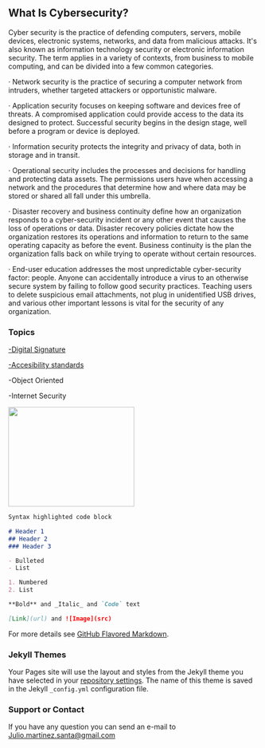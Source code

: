 ## What Is Cybersecurity?

Cyber security is the practice of defending computers, servers, mobile devices, electronic systems, networks, and data from malicious attacks. It's also known as information technology security or electronic information security. The term applies in a variety of contexts, from business to mobile computing, and can be divided into a few common categories.

·         Network security is the practice of securing a computer network from intruders, whether targeted attackers or opportunistic malware.

·         Application security focuses on keeping software and devices free of threats. A compromised application could provide access to the data its designed to protect. Successful security begins in the design stage, well before a program or device is deployed.

·         Information security protects the integrity and privacy of data, both in storage and in transit.

·         Operational security includes the processes and decisions for handling and protecting data assets. The permissions users have when accessing a network and the procedures that determine how and where data may be stored or shared all fall under this umbrella.

·         Disaster recovery and business continuity define how an organization responds to a cyber-security incident or any other event that causes the loss of operations or data. Disaster recovery policies dictate how the organization restores its operations and information to return to the same operating capacity as before the event. Business continuity is the plan the organization falls back on while trying to operate without certain resources.

·         End-user education addresses the most unpredictable cyber-security factor: people. Anyone can accidentally introduce a virus to an otherwise secure system by failing to follow good security practices. Teaching users to delete suspicious email attachments, not plug in unidentified USB drives, and various other important lessons is vital for the security of any organization.

### Topics
 <a href ="general.htm"> -Digital Signature </a>

<a href="accesibility.htm"> -Accesibility standards </a>

-Object Oriented

-Internet Security

<img src="https://antivirus.comodo.com/blog/wp-content/uploads/2019/03/why-internet-security.png" width="253" height="200">

```markdown
Syntax highlighted code block

# Header 1
## Header 2
### Header 3

- Bulleted
- List

1. Numbered
2. List

**Bold** and _Italic_ and `Code` text

[Link](url) and ![Image](src)
```

For more details see [GitHub Flavored Markdown](https://guides.github.com/features/mastering-markdown/).

### Jekyll Themes

Your Pages site will use the layout and styles from the Jekyll theme you have selected in your [repository settings](https://github.com/Juliox1000/project/settings). The name of this theme is saved in the Jekyll `_config.yml` configuration file.

### Support or Contact

If you have any question you can send an e-mail to Julio.martinez.santa@gmail.com
